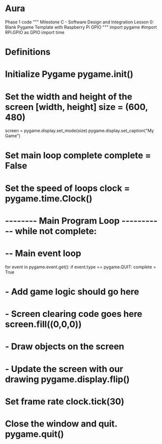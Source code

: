 # Aura
Phase 1 code
"""
Milestone C - Software Design and Integration
Lesson 0:
Blank Pygame Template with Raspberry Pi GPIO
"""
import pygame
#import RPi.GPIO as GPIO import time
# Definitions
# Initialize Pygame pygame.init()
# Set the width and height of the screen [width, height] size = (600, 480)
screen = pygame.display.set_mode(size) pygame.display.set_caption("My Game")
# Set main loop complete complete = False
# Set the speed of loops clock = pygame.time.Clock()
# -------- Main Program Loop ----------- while not complete:
# -- Main event loop
for event in pygame.event.get():
if event.type == pygame.QUIT: complete = True
# - Add game logic should go here
# - Screen clearing code goes here screen.fill((0,0,0))
# - Draw objects on the screen

 # - Update the screen with our drawing pygame.display.flip()
# Set frame rate clock.tick(30)
# Close the window and quit. pygame.quit()
